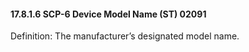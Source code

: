 #### 17.8.1.6 SCP-6 Device Model Name (ST) 02091

Definition: The manufacturer’s designated model name.
